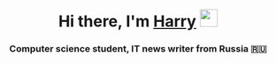 <h1 align="center">Hi there, I'm <a href="https://daniilshat.ru/" target="_blank">Harry</a> 
<img src="https://github.com/blackcater/blackcater/raw/main/images/Hi.gif" height="32"/></h1>
<h3 align="center">Computer science student, IT news writer from Russia 🇷🇺</h3>

<!--
**Harry2k7/Harry2k7** is a ✨ _special_ ✨ repository because its `README.md` (this file) appears on your GitHub profile.


